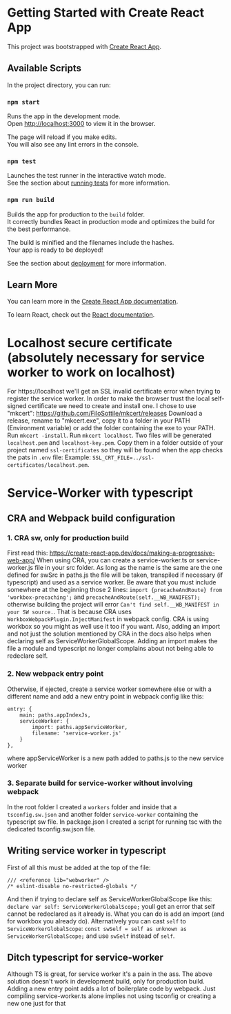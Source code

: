 # Getting Started with Create React App

This project was bootstrapped with [Create React App](https://github.com/facebook/create-react-app).

## Available Scripts

In the project directory, you can run:

### `npm start`

Runs the app in the development mode.\
Open [http://localhost:3000](http://localhost:3000) to view it in the browser.

The page will reload if you make edits.\
You will also see any lint errors in the console.

### `npm test`

Launches the test runner in the interactive watch mode.\
See the section about [running tests](https://facebook.github.io/create-react-app/docs/running-tests) for more information.

### `npm run build`

Builds the app for production to the `build` folder.\
It correctly bundles React in production mode and optimizes the build for the best performance.

The build is minified and the filenames include the hashes.\
Your app is ready to be deployed!

See the section about [deployment](https://facebook.github.io/create-react-app/docs/deployment) for more information.

## Learn More

You can learn more in the [Create React App documentation](https://facebook.github.io/create-react-app/docs/getting-started).

To learn React, check out the [React documentation](https://reactjs.org/).

# Localhost secure certificate (absolutely necessary for service worker to work on localhost)

For https://localhost we'll get an SSL invalid certificate error when trying to register the service worker.
In order to make the browser trust the local self-signed certificate we need to create and install one.
I chose to use "mkcert": https://github.com/FiloSottile/mkcert/releases
Download a release, rename to "mkcert.exe", copy it to a folder in your PATH (Environment variable) or add the folder containing the exe to your PATH.
Run `mkcert -install`.
Run `mkcert localhost`.
Two files will be generated `localhost.pem` and `localhost-key.pem`. Copy them in a folder outside of your project named `ssl-certificates` so they will be found when the app checks the pats in `.env` file: Example: `SSL_CRT_FILE=../ssl-certificates/localhost.pem`.

# Service-Worker with typescript

## CRA and Webpack build configuration

### 1. CRA sw, only for production build
First read this: https://create-react-app.dev/docs/making-a-progressive-web-app/
When using CRA, you can create a service-worker.ts or service-worker.js file in your src folder.
As long as the name is the same are the one defined for swSrc in paths.js the file will be taken, transpiled if necessary (if typescript) and used as a service worker.
Be aware that you must include somewhere at the beginning those 2 lines:
`import {precacheAndRoute} from 'workbox-precaching';` and `precacheAndRoute(self.__WB_MANIFEST);` otherwise building the project will error `Can't find self.__WB_MANIFEST in your SW source.`.
That is because CRA uses `WorkboxWebpackPlugin.InjectManifest` in webpack config. CRA is using workbox so you might as well use it too if you want.
Also, adding an import and not just the solution mentioned by CRA in the docs also helps when declaring self as ServiceWorkerGlobalScope. Adding an import makes the file a module and typescript no longer complains about not being able to redeclare self.

### 2. New webpack entry point
Otherwise, if ejected, create a service worker somewhere else or with a different name and add a new entry point in webpack config like this:
```
entry: {
    main: paths.appIndexJs,
    serviceWorker: {
        import: paths.appServiceWorker,
        filename: 'service-worker.js'
    }
},
```
where appServiceWorker is a new path added to paths.js to the new service worker

### 3. Separate build for service-worker without involving webpack

In the root folder I created a `workers` folder and inside that a `tsconfig.sw.json` and another folder `service-worker` containing the typescript sw file.
In package.json I created a script for running tsc with the dedicated tsconfig.sw.json file.

## Writing service worker in typescript

First of all this must be added at the top of the file:
```
/// <reference lib="webworker" />
/* eslint-disable no-restricted-globals */
```
And then if trying to declare self as ServiceWorkerGlobalScope like this: `declare var self: ServiceWorkerGlobalScope;` youll get an error that self cannot be redeclared as it already is. What you can do is add an import (and for workbox you already do).
Alternatively you can cast `self` to `ServiceWorkerGlobalScope`: `const swSelf = self as unknown as ServiceWorkerGlobalScope;`
and use `swSelf` instead of `self`.

## Ditch typescript for service-worker

Although TS is great, for service worker it's a pain in the ass. The above solution doesn't work in development build, only for production build.
Adding a new entry point adds a lot of boilerplate code by webpack.
Just compiling service-worker.ts alone implies not using tsconfig or creating a new one just for that
